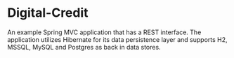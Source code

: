 # Digital-Credit

An example Spring MVC application that has a REST interface. The application utilizes Hibernate for its data persistence layer and supports H2, MSSQL, MySQL and Postgres as back in data stores.
